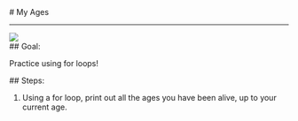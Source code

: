<body>
<div id="wrap">
<div id="main">
<div id="recipeLeftColumn">
# My Ages

<hr/>
<img src="images/ages.jpeg"/>
<div id="recipeGoal">
## Goal:


Practice using for loops!

</div>
</div>
<div id="recipeRightColumn">
<div id="recipeSteps">
## Steps:

<ol id="stepList">
<li>Using a for loop, print out all the ages you have been alive, up to your current age.
                                </li>
</ol>
<div style="clear:both;"></div>
</div>
</div>
</div>
</div>
<div id="footer">

</div>
</body>